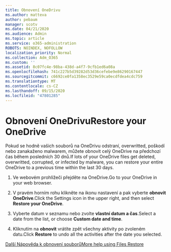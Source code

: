 ```yaml
---
title: Obnovení OneDrivu
ms.author: matteva
author: pebaum
manager: scotv
ms.date: 04/21/2020
ms.audience: Admin
ms.topic: article
ms.service: o365-administration
ROBOTS: NOINDEX, NOFOLLOW
localization_priority: Normal
ms.collection: Adm_O365
ms.custom: ''
ms.assetid: 8c07fc4e-98ba-438d-a4f7-9cfb1ed6a08a
ms.openlocfilehash: 741c227b5d39282d53d36cefebe9e86290167447
ms.sourcegitcommit: c6692ce0fa1358ec3529e59ca0ecdfdea4cdc759
ms.translationtype: MT
ms.contentlocale: cs-CZ
ms.lasthandoff: 09/15/2020
ms.locfileid: "47801285"
---
```

# <a name="restore-your-onedrive"></a><span data-ttu-id="b790e-102">Obnovení OneDrivu</span><span class="sxs-lookup"><span data-stu-id="b790e-102">Restore your OneDrive</span></span>

<span data-ttu-id="b790e-103">Pokud se hodně vašich souborů na OneDrivu odstraní, overwritted, poškodí nebo zanakaženo malwarem, můžete obnovit celý OneDrive na předchozí čas během posledních 30 dnů.</span><span class="sxs-lookup"><span data-stu-id="b790e-103">If lots of your OneDrive files get deleted, overwritted, corrupted, or infected by malware, you can restore your entire OneDrive to a previous time within the last 30 days.</span></span>
  
1. <span data-ttu-id="b790e-104">Ve webovém prohlížeči přejděte na OneDrive.</span><span class="sxs-lookup"><span data-stu-id="b790e-104">Go to your OneDrive in your web browser.</span></span>
    
2. <span data-ttu-id="b790e-105">V pravém horním rohu klikněte na ikonu nastavení a pak vyberte **obnovit OneDrive**.</span><span class="sxs-lookup"><span data-stu-id="b790e-105">Click the Settings icon in the upper right, and then select **Restore your OneDrive**.</span></span>
    
3. <span data-ttu-id="b790e-106">Vyberte datum v seznamu nebo zvolte **vlastní datum a čas**.</span><span class="sxs-lookup"><span data-stu-id="b790e-106">Select a date from the list, or choose **Custom date and time**.</span></span>
    
4. <span data-ttu-id="b790e-107">Kliknutím na **obnovit** vrátíte zpět všechny aktivity po zvoleném datu.</span><span class="sxs-lookup"><span data-stu-id="b790e-107">Click **Restore** to undo all the activities after the date you selected.</span></span> 
    
[<span data-ttu-id="b790e-108">Další Nápověda k obnovení souborů</span><span class="sxs-lookup"><span data-stu-id="b790e-108">More help using Files Restore</span></span>](https://go.microsoft.com/fwlink/?linkid=872874)
  

